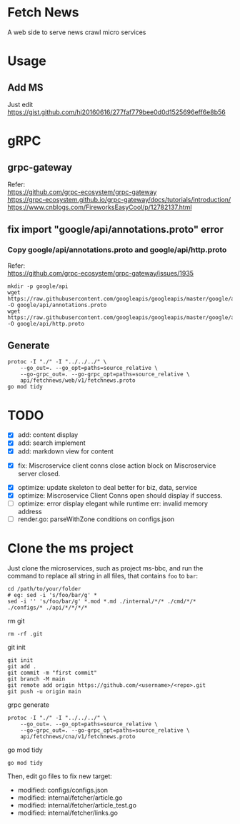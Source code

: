 # Fetch News
A web side to serve news crawl micro services

# Usage
## Add MS
Just edit https://gist.github.com/hi20160616/277faf779bee0d0d1525696eff6e8b56

# gRPC

## grpc-gateway
Refer:  
https://github.com/grpc-ecosystem/grpc-gateway  
https://grpc-ecosystem.github.io/grpc-gateway/docs/tutorials/introduction/  
https://www.cnblogs.com/FireworksEasyCool/p/12782137.html  

## fix import "google/api/annotations.proto"  error
### Copy google/api/annotations.proto and google/api/http.proto
Refer:  
https://github.com/grpc-ecosystem/grpc-gateway/issues/1935  
```
mkdir -p google/api
wget https://raw.githubusercontent.com/googleapis/googleapis/master/google/api/annotations.proto -O google/api/annotations.proto
wget https://raw.githubusercontent.com/googleapis/googleapis/master/google/api/http.proto -O google/api/http.proto
```
## Generate
```
protoc -I "./" -I "../../../" \
    --go_out=. --go_opt=paths=source_relative \
    --go-grpc_out=. --go-grpc_opt=paths=source_relative \
    api/fetchnews/web/v1/fetchnews.proto
go mod tidy
```

# TODO
- [x] add: content display
- [x] add: search implement
- [x] add: markdown view for content
<!-- - [ ] fix: dumplicate double loop range for objects type switch -->
- [x] fix: Miscroservice client conns close action block on Miscroservice server closed.
<!-- - [ ] change: handler path: list to ms title, such as bbc, voa, etc. -->
- [x] optimize: update skeleton to deal better for biz, data, service
- [x] optimize: Miscroservice Client Conns open should display if success.
- [ ] optimize: error display elegant while runtime err: invalid memory address
- [ ] render.go: parseWithZone conditions on configs.json

# Clone the ms project
Just clone the microservices, such as project ms-bbc, and run the command to replace all string in all files, that contains `foo` to `bar`:
```
cd /path/to/your/folder
# eg: sed -i 's/foo/bar/g' *
sed -i '' 's/foo/bar/g' *.mod *.md ./internal/*/* ./cmd/*/* ./configs/* ./api/*/*/*/*
```
rm git
```
rm -rf .git
```
git init
```
git init
git add .
git commit -m "first commit"
git branch -M main
git remote add origin https://github.com/<username>/<repo>.git
git push -u origin main
```
grpc generate
```
protoc -I "./" -I "../../../" \
    --go_out=. --go_opt=paths=source_relative \
    --go-grpc_out=. --go-grpc_opt=paths=source_relative \
    api/fetchnews/cna/v1/fetchnews.proto
```
go mod tidy
```
go mod tidy
```

Then, edit go files to fix new target:
- modified:   configs/configs.json
- modified:   internal/fetcher/article.go
- modified:   internal/fetcher/article_test.go
- modified:   internal/fetcher/links.go

